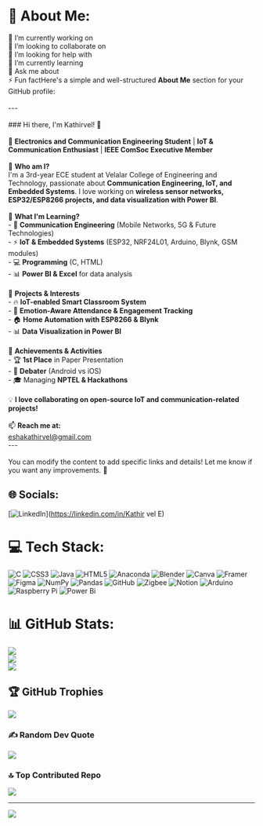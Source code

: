 # 💫 About Me:
🔭 I’m currently working on<br>👯 I’m looking to collaborate on<br>🤝 I’m looking for help with<br>🌱 I’m currently learning<br>💬 Ask me about<br>⚡ Fun factHere's a simple and well-structured **About Me** section for your GitHub profile:  <br><br>---<br><br>### Hi there, I'm Kathirvel! 👋  <br><br>🚀 **Electronics and Communication Engineering Student** | **IoT & Communication Enthusiast** | **IEEE ComSoc Executive Member**  <br><br>🔹 **Who am I?**  <br>I'm a 3rd-year ECE student at Velalar College of Engineering and Technology, passionate about **Communication Engineering, IoT, and Embedded Systems**. I love working on **wireless sensor networks, ESP32/ESP8266 projects, and data visualization with Power BI**.  <br><br>🔹 **What I'm Learning?**  <br>- 📡 **Communication Engineering** (Mobile Networks, 5G & Future Technologies)  <br>- ⚡ **IoT & Embedded Systems** (ESP32, NRF24L01, Arduino, Blynk, GSM modules)  <br>- 💻 **Programming** (C, HTML)  <br>- 📊 **Power BI & Excel** for data analysis  <br><br>🔹 **Projects & Interests**  <br>- 🔥 **IoT-enabled Smart Classroom System**  <br>- 📡 **Emotion-Aware Attendance & Engagement Tracking**  <br>- 🏠 **Home Automation with ESP8266 & Blynk**  <br>- 📊 **Data Visualization in Power BI**  <br><br>🔹 **Achievements & Activities**  <br>- 🏆 **1st Place** in Paper Presentation  <br>- 🎤 **Debater** (Android vs iOS)  <br>- 🎓 Managing **NPTEL & Hackathons**  <br><br>💡 **I love collaborating on open-source IoT and communication-related projects!**  <br><br>📫 **Reach me at:**  <br>eshakathirvel@gmail.com<br>---<br><br>You can modify the content to add specific links and details! Let me know if you want any improvements. 🚀


## 🌐 Socials:
[![LinkedIn](https://img.shields.io/badge/LinkedIn-%230077B5.svg?logo=linkedin&logoColor=white)](https://linkedin.com/in/Kathir vel E) 

# 💻 Tech Stack:
![C](https://img.shields.io/badge/c-%2300599C.svg?style=flat&logo=c&logoColor=white) ![CSS3](https://img.shields.io/badge/css3-%231572B6.svg?style=flat&logo=css3&logoColor=white) ![Java](https://img.shields.io/badge/java-%23ED8B00.svg?style=flat&logo=openjdk&logoColor=white) ![HTML5](https://img.shields.io/badge/html5-%23E34F26.svg?style=flat&logo=html5&logoColor=white) ![Anaconda](https://img.shields.io/badge/Anaconda-%2344A833.svg?style=flat&logo=anaconda&logoColor=white) ![Blender](https://img.shields.io/badge/blender-%23F5792A.svg?style=flat&logo=blender&logoColor=white) ![Canva](https://img.shields.io/badge/Canva-%2300C4CC.svg?style=flat&logo=Canva&logoColor=white) ![Framer](https://img.shields.io/badge/Framer-black?style=flat&logo=framer&logoColor=blue) ![Figma](https://img.shields.io/badge/figma-%23F24E1E.svg?style=flat&logo=figma&logoColor=white) ![NumPy](https://img.shields.io/badge/numpy-%23013243.svg?style=flat&logo=numpy&logoColor=white) ![Pandas](https://img.shields.io/badge/pandas-%23150458.svg?style=flat&logo=pandas&logoColor=white) ![GitHub](https://img.shields.io/badge/github-%23121011.svg?style=flat&logo=github&logoColor=white) ![Zigbee](https://img.shields.io/badge/zigbee-%23EB0443.svg?style=flat&logo=zigbee&logoColor=white) ![Notion](https://img.shields.io/badge/Notion-%23000000.svg?style=flat&logo=notion&logoColor=white) ![Arduino](https://img.shields.io/badge/-Arduino-00979D?style=flat&logo=Arduino&logoColor=white) ![Raspberry Pi](https://img.shields.io/badge/-Raspberry_Pi-C51A4A?style=flat&logo=Raspberry-Pi) ![Power Bi](https://img.shields.io/badge/power_bi-F2C811?style=flat&logo=powerbi&logoColor=black)
# 📊 GitHub Stats:
![](https://github-readme-stats.vercel.app/api?username=Electro-starman&theme=tokyonight&hide_border=false&include_all_commits=false&count_private=false)<br/>
![](https://github-readme-streak-stats.herokuapp.com/?user=Electro-starman&theme=tokyonight&hide_border=false)<br/>
![](https://github-readme-stats.vercel.app/api/top-langs/?username=Electro-starman&theme=tokyonight&hide_border=false&include_all_commits=false&count_private=false&layout=compact)

## 🏆 GitHub Trophies
![](https://github-profile-trophy.vercel.app/?username=Electro-starman&theme=swift&no-frame=false&no-bg=true&margin-w=4)

### ✍️ Random Dev Quote
![](https://quotes-github-readme.vercel.app/api?type=horizontal&theme=radical)

### 🔝 Top Contributed Repo
![](https://github-contributor-stats.vercel.app/api?username=Electro-starman&limit=5&theme=dark&combine_all_yearly_contributions=true)

---
[![](https://visitcount.itsvg.in/api?id=Electro-starman&icon=6&color=8)](https://visitcount.itsvg.in)

<!-- Proudly created with GPRM ( https://gprm.itsvg.in ) -->
